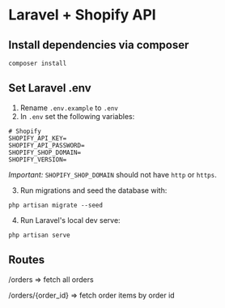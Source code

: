 # Laravel + Shopify API

## Install dependencies via composer

```
composer install
```

## Set Laravel .env

1. Rename `.env.example` to `.env`
2. In `.env` set the following variables:

```
# Shopify
SHOPIFY_API_KEY=
SHOPIFY_API_PASSWORD=
SHOPIFY_SHOP_DOMAIN=
SHOPIFY_VERSION=
```

_Important:_ `SHOPIFY_SHOP_DOMAIN` should not have `http` or `https`.

3. Run migrations and seed the database with:

```
php artisan migrate --seed
```

4. Run Laravel's local dev serve:

```
php artisan serve
```

## Routes

/orders => fetch all orders

/orders/{order_id} => fetch order items by order id
